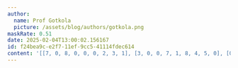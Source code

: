 ```yaml
---
author:
  name: Prof Gotkola
  picture: /assets/blog/authors/gotkola.png
maskRate: 0.51
date: 2025-02-04T13:00:02.156167
id: f24bea9c-e2f7-11ef-9cc5-41114fdec614
content: '[[7, 0, 8, 0, 0, 0, 2, 3, 1], [3, 0, 0, 7, 1, 8, 4, 5, 0], [0, 9, 0, 3, 0, 0, 8, 0, 7], [0, 8, 1, 0, 0, 0, 0, 0, 4], [0, 0, 0, 2, 8, 0, 3, 0, 5], [0, 3, 0, 1, 0, 9, 7, 0, 6], [2, 0, 5, 0, 0, 0, 6, 0, 3], [8, 0, 3, 4, 0, 1, 0, 9, 0], [0, 4, 9, 5, 0, 2, 0, 0, 0]]'
---
```

